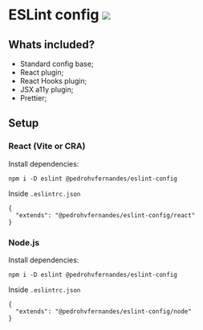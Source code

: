 # ESLint config  <img src="https://img.shields.io/badge/eslint-3A33D1?style=for-the-badge&logo=eslint&logoColor=white">

## Whats included?

- Standard config base;
- React plugin;
- React Hooks plugin;
- JSX a11y plugin;
- Prettier;

## Setup

### React (Vite or CRA)

Install dependencies:
```
npm i -D eslint @pedrohvfernandes/eslint-config
```
Inside `.eslintrc.json`
```
{
  "extends": "@pedrohvfernandes/eslint-config/react"
}
```

### Node.js

Install dependencies:
```
npm i -D eslint @pedrohvfernandes/eslint-config
```
Inside `.eslintrc.json`
```
{
  "extends": "@pedrohvfernandes/eslint-config/node"
}
```
